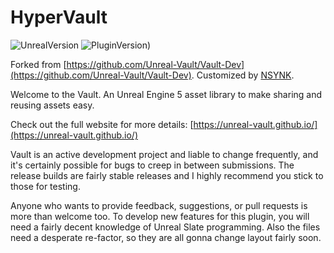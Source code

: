 # HyperVault

![UnrealVersion](https://img.shields.io/badge/Unreal%20Engine-5.0-brightgreen) ![PluginVersion)](https://img.shields.io/badge/Version-v0.4.2-brightgreen.svg)

Forked from [https://github.com/Unreal-Vault/Vault-Dev](https://github.com/Unreal-Vault/Vault-Dev). Customized by [NSYNK](https://github.com/nsynkde).

Welcome to the Vault. An Unreal Engine 5 asset library to make sharing and reusing assets easy. 

Check out the full website for more details: [https://unreal-vault.github.io/](https://unreal-vault.github.io/)

Vault is an active development project and liable to change frequently, and it's certainly possible for bugs to creep in between submissions. The release builds are fairly stable releases and I highly recommend you stick to those for testing. 

Anyone who wants to provide feedback, suggestions, or pull requests is more than welcome too. To develop new features for this plugin, you will need a fairly decent knowledge of Unreal Slate programming. Also the files need a desperate re-factor, so they are all gonna change layout fairly soon. 



